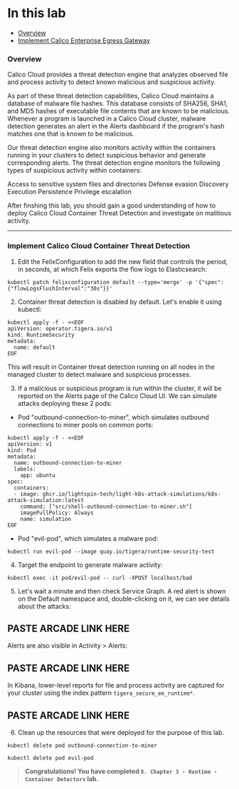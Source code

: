 # In this lab

* [Overview](https://github.com/tigera-cs/Kubernetes-and-Container-Security-Instructor-Led-Workshop/tree/main/3.%20Chapter%201%20-%20Perimeter%20-%20Egress%20Gateway#overview)
* [Implement Calico Enterprise Egress Gateway](https://github.com/tigera-cs/Kubernetes-and-Container-Security-Instructor-Led-Workshop/tree/main/3.%20Chapter%201%20-%20Perimeter%20-%20Egress%20Gateway#implement-calico-enterprise-egress-gateway)



### Overview

Calico Cloud provides a threat detection engine that analyzes observed file and process activity to detect known malicious and suspicious activity.

As part of these threat detection capabilities, Calico Cloud maintains a database of malware file hashes. This database consists of SHA256, SHA1, and MD5 hashes of executable file contents that are known to be malicious. Whenever a program is launched in a Calico Cloud cluster, malware detection generates an alert in the Alerts dashboard if the program's hash matches one that is known to be malicious.

Our threat detection engine also monitors activity within the containers running in your clusters to detect suspicious behavior and generate corresponding alerts. The threat detection engine monitors the following types of suspicious activity within containers:

Access to sensitive system files and directories
Defense evasion
Discovery
Execution
Persistence
Privilege escalation


After finshing this lab, you should gain a good understanding of how to deploy Calico Cloud Container Threat Detection and investigate on malitious activity.

______________________________________________________________________________________________________________________________________________________________________

### Implement Calico Cloud Container Threat Detection

1. Edit the FelixConfiguration to add the new field that controls the period, in seconds, at which Felix exports the flow logs to Elasticsearch:
 
```
kubectl patch felixconfiguration default --type='merge' -p '{"spec":{"flowLogsFlushInterval":"30s"}}'
```

2. Container threat detection is disabled by default. Let's enable it using kubectl:

```
kubectl apply -f - <<EOF
apiVersion: operator.tigera.io/v1
kind: RuntimeSecurity
metadata:
  name: default
EOF

```

This will result in Container threat detection running on all nodes in the managed cluster to detect malware and suspicious processes.


3. If a malicious or suspicious program is run within the cluster, it will be reported on the Alerts page of the Calico Cloud UI. We can simulate attacks deploying these 2 pods:

- Pod "outbound-connection-to-miner", which simulates outbound connections to miner pools on common ports:

```
kubectl apply -f - <<EOF
apiVersion: v1
kind: Pod
metadata:
  name: outbound-connection-to-miner
  labels:
    app: ubuntu
spec:
  containers:
  - image: ghcr.io/lightspin-tech/light-k8s-attack-simulations/k8s-attack-simulation:latest
    command: ["src/shell-outbound-connection-to-miner.sh"]
    imagePullPolicy: Always
    name: simulation
EOF

```

- Pod "evil-pod", which simulates a malware pod:

```
kubectl run evil-pod --image quay.io/tigera/runtime-security-test

```

4. Target the endpoint to generate malware activity:

```
kubectl exec -it pod/evil-pod -- curl -XPOST localhost/bad

```
5. Let's wait a minute and then check Service Graph. A red alert is shown on the Default namespace and, double-clicking on it, we can see details about the attacks:

## PASTE ARCADE LINK HERE ##

Alerts are also visible in Activity > Alerts:

## PASTE ARCADE LINK HERE ##

In Kibana, lower-level reports for file and process activity are captured for your cluster using the index pattern `tigera_secure_ee_runtime*`.

## PASTE ARCADE LINK HERE ##

6. Clean up the resources that were deployed for the purpose of this lab.

```
kubectl delete pod outbound-connection-to-miner

```

```
kubectl delete pod evil-pod

```

> **Congratulations! You have completed `8. Chapter 3 - Runtime - Container Detectors` lab.**